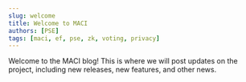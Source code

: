 ```yaml
---
slug: welcome
title: Welcome to MACI
authors: [PSE]
tags: [maci, ef, pse, zk, voting, privacy]
---
```


Welcome to the MACI blog! This is where we will post updates on the project, including new releases, new features, and other news.
